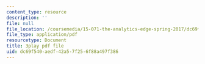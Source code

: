 ```yaml
---
content_type: resource
description: ''
file: null
file_location: /coursemedia/15-071-the-analytics-edge-spring-2017/dc69f540aedf42a57f256f88a497f386_WCb-_SRDzKE.pdf
file_type: application/pdf
resourcetype: Document
title: 3play pdf file
uid: dc69f540-aedf-42a5-7f25-6f88a497f386
---
```


